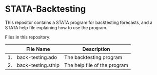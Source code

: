 # STATA-Backtesting

This repositor contains a STATA program for backtesting forecasts, and a STATA help file explaining how to use the program. 

Files in this repository:

|    | File Name          | Description                  |
|----|--------------------|------------------------------|
| 1. | back-testing.ado   | The backtesting program      |
| 2. | back-testing.sthlp | The help file of the program |
